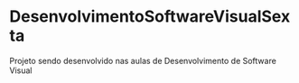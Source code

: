 # DesenvolvimentoSoftwareVisualSexta
Projeto sendo desenvolvido nas aulas de Desenvolvimento de Software Visual
